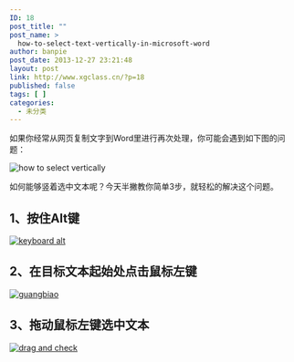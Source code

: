 ```yaml
---
ID: 18
post_title: ""
post_name: >
  how-to-select-text-vertically-in-microsoft-word
author: banpie
post_date: 2013-12-27 23:21:48
layout: post
link: http://www.xgclass.cn/?p=18
published: false
tags: [ ]
categories:
  - 未分类
---
```

如果你经常从网页复制文字到Word里进行再次处理，你可能会遇到如下图的问题：

![how to select vertically][1]

如何能够竖着选中文本呢？今天半撇教你简单3步，就轻松的解决这个问题。

## 1、按住Alt键

[![keyboard alt][2]][2]

## 2、在目标文本起始处点击鼠标左键

[![guangbiao][3]][3]

## 3、拖动鼠标左键选中文本

[![drag and check][4]][4]

 [1]: http://7arnhx.com1.z0.glb.clouddn.com/wp-content/uploads/2013/12/how-to-select-vertically.jpg
 [2]: http://7arnhx.com1.z0.glb.clouddn.com/wp-content/uploads/2013/12/winkeyboard-leftside.gif
 [3]: http://7arnhx.com1.z0.glb.clouddn.com/wp-content/uploads/2013/12/guangbiao.jpg
 [4]: http://7arnhx.com1.z0.glb.clouddn.com/wp-content/uploads/2013/12/drag-and-check.jpg